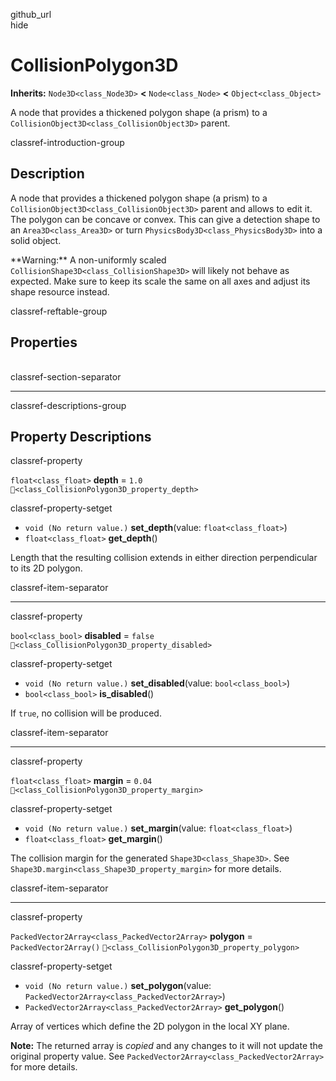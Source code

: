 github\_url  
hide

# CollisionPolygon3D

**Inherits:** `Node3D<class_Node3D>` **&lt;** `Node<class_Node>`
**&lt;** `Object<class_Object>`

A node that provides a thickened polygon shape (a prism) to a
`CollisionObject3D<class_CollisionObject3D>` parent.

classref-introduction-group

## Description

A node that provides a thickened polygon shape (a prism) to a
`CollisionObject3D<class_CollisionObject3D>` parent and allows to edit
it. The polygon can be concave or convex. This can give a detection
shape to an `Area3D<class_Area3D>` or turn
`PhysicsBody3D<class_PhysicsBody3D>` into a solid object.

\*\*Warning:\*\* A non-uniformly scaled
`CollisionShape3D<class_CollisionShape3D>` will likely not behave as
expected. Make sure to keep its scale the same on all axes and adjust
its shape resource instead.

classref-reftable-group

## Properties

<table>
<tbody>
<tr>
</tr>
<tr>
</tr>
<tr>
</tr>
<tr>
</tr>
</tbody>
</table>

classref-section-separator

------------------------------------------------------------------------

classref-descriptions-group

## Property Descriptions

classref-property

`float<class_float>` **depth** = `1.0`
`🔗<class_CollisionPolygon3D_property_depth>`

classref-property-setget

-   `void (No return value.)` **set\_depth**(value:
    `float<class_float>`)
-   `float<class_float>` **get\_depth**()

Length that the resulting collision extends in either direction
perpendicular to its 2D polygon.

classref-item-separator

------------------------------------------------------------------------

classref-property

`bool<class_bool>` **disabled** = `false`
`🔗<class_CollisionPolygon3D_property_disabled>`

classref-property-setget

-   `void (No return value.)` **set\_disabled**(value:
    `bool<class_bool>`)
-   `bool<class_bool>` **is\_disabled**()

If `true`, no collision will be produced.

classref-item-separator

------------------------------------------------------------------------

classref-property

`float<class_float>` **margin** = `0.04`
`🔗<class_CollisionPolygon3D_property_margin>`

classref-property-setget

-   `void (No return value.)` **set\_margin**(value:
    `float<class_float>`)
-   `float<class_float>` **get\_margin**()

The collision margin for the generated `Shape3D<class_Shape3D>`. See
`Shape3D.margin<class_Shape3D_property_margin>` for more details.

classref-item-separator

------------------------------------------------------------------------

classref-property

`PackedVector2Array<class_PackedVector2Array>` **polygon** =
`PackedVector2Array()` `🔗<class_CollisionPolygon3D_property_polygon>`

classref-property-setget

-   `void (No return value.)` **set\_polygon**(value:
    `PackedVector2Array<class_PackedVector2Array>`)
-   `PackedVector2Array<class_PackedVector2Array>` **get\_polygon**()

Array of vertices which define the 2D polygon in the local XY plane.

**Note:** The returned array is *copied* and any changes to it will not
update the original property value. See
`PackedVector2Array<class_PackedVector2Array>` for more details.
